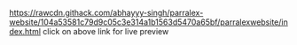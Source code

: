 https://rawcdn.githack.com/abhayyy-singh/parralex-website/104a53581c79d9c05c3e314a1b1563d5470a65bf/parralexwebsite/index.html
click on above link for live preview
